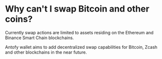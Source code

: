 # Why can't I swap Bitcoin and other coins?

Currently swap actions are limited to assets residing on the Ethereum and Binance Smart Chain blockchains.

Antofy wallet aims to add decentralized swap capabilities for Bitcoin, Zcash and other blockchains in the near future.